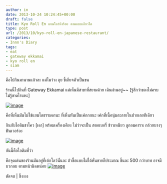 ```yaml
---
author: in
date: 2013-10-24 10:24:45+00:00
draft: false
title: Kyo Roll En แยมโลว์ห้าร้อย ตามแบบเกียวโต
type: post
url: /2013/10/kyo-roll-en-japanese-restaurant/
categories:
- Innn's Diary
tags:
- eat
- gateway ekkamai
- kyo roll en
- siam
---
```


คือไปกินมานานแล้วละ แต่ไมว่าง ถุย ขี้เกียจตัวเป็นขน



ร้านนี้ไปกินที่ Gateway Ekkamai แต่เห็นมีสาขาที่สยามด้วย เดินผ่านอยู่~~ [รู้สึกว่าของไม่ครบไม่รู้ขาดไรแหะ]

[![image](https://www.innnblog.com/wp-content/uploads/2013/10/wpid-DSC_0041.jpg)
](https://www.innnblog.com/wp-content/uploads/2013/10/wpid-DSC_0041.jpg)

คือที่เห็นมันไม่ใช่แยมโลธรรมดานะ ที่เห็นทันเป็นเค้กกกนะ เค้กที่เนื้อนุ่มละลายในปากเลยทีเดียว

กินกับไอติมชาโคว [เดา] พร้อมเครื่องเคียง ไม่ว่าจะเป็น สตอเบอรี่ ข้าวเหนียว ลูกอมคาราเ กล้วยบางๆ ฟินเวอร์อะ

[![image](https://www.innnblog.com/wp-content/uploads/2013/10/wpid-DSC_0037.jpg)
](https://www.innnblog.com/wp-content/uploads/2013/10/wpid-DSC_0037.jpg)

อันนี้คือไอติมที่ว่า

คือจุดเด่นของร้านมันอยู่ที่เค้กโลว์นั้นละ ถ้าซื้อแบบไม่ได้หั่นขายก็ประมาณ ชิ้นละ 500 กว่าบาท อาจมีบวกลบ ตามหน้านิดหน่อย
[![image](https://www.innnblog.com/wp-content/uploads/2013/10/wpid-1377978_699933613369864_1997772259_n.jpg)
](https://www.innnblog.com/wp-content/uploads/2013/10/wpid-1377978_699933613369864_1997772259_n.jpg)



ตัดจบ | ชิ้งงงง
